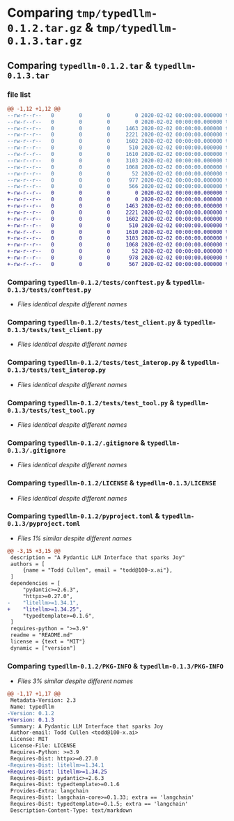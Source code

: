 # Comparing `tmp/typedllm-0.1.2.tar.gz` & `tmp/typedllm-0.1.3.tar.gz`

## Comparing `typedllm-0.1.2.tar` & `typedllm-0.1.3.tar`

### file list

```diff
@@ -1,12 +1,12 @@
--rw-r--r--   0        0        0        0 2020-02-02 00:00:00.000000 typedllm-0.1.2/HISTORY.md
--rw-r--r--   0        0        0        0 2020-02-02 00:00:00.000000 typedllm-0.1.2/tests/__init__.py
--rw-r--r--   0        0        0     1463 2020-02-02 00:00:00.000000 typedllm-0.1.2/tests/conftest.py
--rw-r--r--   0        0        0     2221 2020-02-02 00:00:00.000000 typedllm-0.1.2/tests/test_client.py
--rw-r--r--   0        0        0     1602 2020-02-02 00:00:00.000000 typedllm-0.1.2/tests/test_interop.py
--rw-r--r--   0        0        0      510 2020-02-02 00:00:00.000000 typedllm-0.1.2/tests/test_langchain.py
--rw-r--r--   0        0        0     1610 2020-02-02 00:00:00.000000 typedllm-0.1.2/tests/test_tool.py
--rw-r--r--   0        0        0     3103 2020-02-02 00:00:00.000000 typedllm-0.1.2/.gitignore
--rw-r--r--   0        0        0     1068 2020-02-02 00:00:00.000000 typedllm-0.1.2/LICENSE
--rw-r--r--   0        0        0       52 2020-02-02 00:00:00.000000 typedllm-0.1.2/README.md
--rw-r--r--   0        0        0      977 2020-02-02 00:00:00.000000 typedllm-0.1.2/pyproject.toml
--rw-r--r--   0        0        0      566 2020-02-02 00:00:00.000000 typedllm-0.1.2/PKG-INFO
+-rw-r--r--   0        0        0        0 2020-02-02 00:00:00.000000 typedllm-0.1.3/HISTORY.md
+-rw-r--r--   0        0        0        0 2020-02-02 00:00:00.000000 typedllm-0.1.3/tests/__init__.py
+-rw-r--r--   0        0        0     1463 2020-02-02 00:00:00.000000 typedllm-0.1.3/tests/conftest.py
+-rw-r--r--   0        0        0     2221 2020-02-02 00:00:00.000000 typedllm-0.1.3/tests/test_client.py
+-rw-r--r--   0        0        0     1602 2020-02-02 00:00:00.000000 typedllm-0.1.3/tests/test_interop.py
+-rw-r--r--   0        0        0      510 2020-02-02 00:00:00.000000 typedllm-0.1.3/tests/test_langchain.py
+-rw-r--r--   0        0        0     1610 2020-02-02 00:00:00.000000 typedllm-0.1.3/tests/test_tool.py
+-rw-r--r--   0        0        0     3103 2020-02-02 00:00:00.000000 typedllm-0.1.3/.gitignore
+-rw-r--r--   0        0        0     1068 2020-02-02 00:00:00.000000 typedllm-0.1.3/LICENSE
+-rw-r--r--   0        0        0       52 2020-02-02 00:00:00.000000 typedllm-0.1.3/README.md
+-rw-r--r--   0        0        0      978 2020-02-02 00:00:00.000000 typedllm-0.1.3/pyproject.toml
+-rw-r--r--   0        0        0      567 2020-02-02 00:00:00.000000 typedllm-0.1.3/PKG-INFO
```

### Comparing `typedllm-0.1.2/tests/conftest.py` & `typedllm-0.1.3/tests/conftest.py`

 * *Files identical despite different names*

### Comparing `typedllm-0.1.2/tests/test_client.py` & `typedllm-0.1.3/tests/test_client.py`

 * *Files identical despite different names*

### Comparing `typedllm-0.1.2/tests/test_interop.py` & `typedllm-0.1.3/tests/test_interop.py`

 * *Files identical despite different names*

### Comparing `typedllm-0.1.2/tests/test_tool.py` & `typedllm-0.1.3/tests/test_tool.py`

 * *Files identical despite different names*

### Comparing `typedllm-0.1.2/.gitignore` & `typedllm-0.1.3/.gitignore`

 * *Files identical despite different names*

### Comparing `typedllm-0.1.2/LICENSE` & `typedllm-0.1.3/LICENSE`

 * *Files identical despite different names*

### Comparing `typedllm-0.1.2/pyproject.toml` & `typedllm-0.1.3/pyproject.toml`

 * *Files 1% similar despite different names*

```diff
@@ -3,15 +3,15 @@
 description = "A Pydantic LLM Interface that sparks Joy"
 authors = [
     {name = "Todd Cullen", email = "todd@100-x.ai"},
 ]
 dependencies = [
     "pydantic>=2.6.3",
     "httpx>=0.27.0",
-    "litellm>=1.34.1",
+    "litellm>=1.34.25",
     "typedtemplate>=0.1.6",
 ]
 requires-python = ">=3.9"
 readme = "README.md"
 license = {text = "MIT"}
 dynamic = ["version"]
```

### Comparing `typedllm-0.1.2/PKG-INFO` & `typedllm-0.1.3/PKG-INFO`

 * *Files 3% similar despite different names*

```diff
@@ -1,17 +1,17 @@
 Metadata-Version: 2.3
 Name: typedllm
-Version: 0.1.2
+Version: 0.1.3
 Summary: A Pydantic LLM Interface that sparks Joy
 Author-email: Todd Cullen <todd@100-x.ai>
 License: MIT
 License-File: LICENSE
 Requires-Python: >=3.9
 Requires-Dist: httpx>=0.27.0
-Requires-Dist: litellm>=1.34.1
+Requires-Dist: litellm>=1.34.25
 Requires-Dist: pydantic>=2.6.3
 Requires-Dist: typedtemplate>=0.1.6
 Provides-Extra: langchain
 Requires-Dist: langchain-core>=0.1.33; extra == 'langchain'
 Requires-Dist: typedtemplate>=0.1.5; extra == 'langchain'
 Description-Content-Type: text/markdown
```

